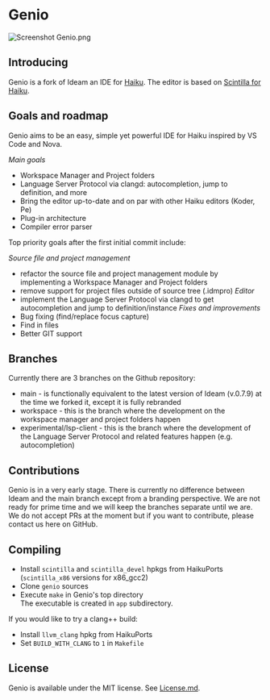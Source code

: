 Genio
================
![Screenshot](https://github.com/nexus6-haiku/Genio/blob/main/data/screenshot/Genio.png)
    Genio.png

Introducing
------------------
Genio is a fork of Ideam an IDE for [Haiku](https://www.haiku-os.org).
The editor is based on [Scintilla for Haiku](https://sourceforge.net/p/scintilla/haiku/ci/default/tree/).  

Goals and roadmap
------------------
Genio aims to be an easy, simple yet powerful IDE for Haiku inspired by VS Code and Nova.

*Main goals*
* Workspace Manager and Project folders
* Language Server Protocol via clangd: autocompletion, jump to definition, and more
* Bring the editor up-to-date and on par with other Haiku editors (Koder, Pe)
* Plug-in architecture
* Compiler error parser

Top priority goals after the first initial commit include:

*Source file and project management*
* refactor the source file and project management module by implementing a Workspace Manager and Project folders
* remove support for project files outside of source tree (.idmpro)
*Editor*
* implement the Language Server Protocol via clangd to get autocompletion and jump to definition/instance
*Fixes and improvements*
* Bug fixing (find/replace focus capture)
* Find in files
* Better GIT support

Branches
------------------
Currently there are 3 branches on the Github repository:
* main - is functionally equivalent to the latest version of Ideam (v.0.7.9) at the time we forked it, except it is fully rebranded
* workspace - this is the branch where the development on the workspace manager and project folders happen
* experimental/lsp-client - this is the branch where the development of the Language Server Protocol and related features happen (e.g. autocompletion)
	
Contributions
------------------
Genio is in a very early stage. There is currently no difference between Ideam and the main branch except from a branding perspective.
We are not ready for prime time and we will keep the branches separate until we are.
We do not accept PRs at the moment but if you want to contribute, please contact us here on GitHub.

Compiling
------------------
* Install `scintilla` and `scintilla_devel` hpkgs from HaikuPorts (`scintilla_x86` versions for x86_gcc2)
* Clone `genio` sources
* Execute `make` in Genio's top directory  
The executable is created in `app` subdirectory.  

If you would like to try a clang++ build:
* Install `llvm_clang` hpkg from HaikuPorts
* Set `BUILD_WITH_CLANG` to `1` in `Makefile`

License
----------------
Genio is available under the MIT license. See [License.md](License.md).
